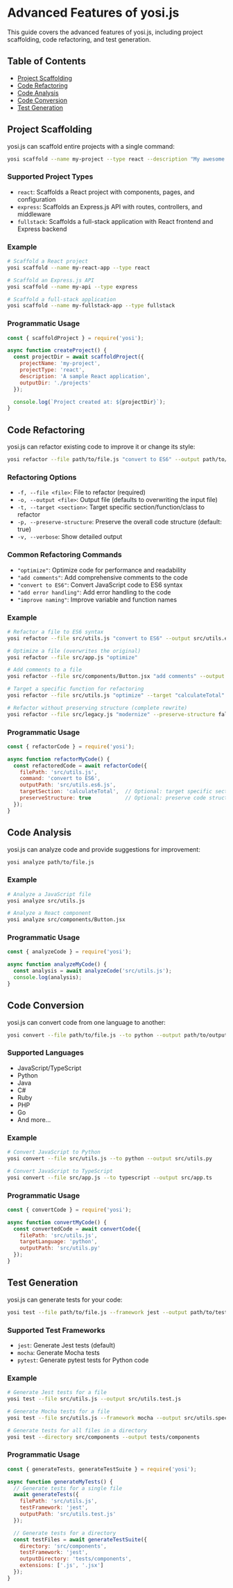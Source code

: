 # Advanced Features of yosi.js

This guide covers the advanced features of yosi.js, including project scaffolding, code refactoring, and test generation.

## Table of Contents

- [Project Scaffolding](#project-scaffolding)
- [Code Refactoring](#code-refactoring)
- [Code Analysis](#code-analysis)
- [Code Conversion](#code-conversion)
- [Test Generation](#test-generation)

## Project Scaffolding

yosi.js can scaffold entire projects with a single command:

```bash
yosi scaffold --name my-project --type react --description "My awesome project" --output ./projects
```

### Supported Project Types

- `react`: Scaffolds a React project with components, pages, and configuration
- `express`: Scaffolds an Express.js API with routes, controllers, and middleware
- `fullstack`: Scaffolds a full-stack application with React frontend and Express backend

### Example

```bash
# Scaffold a React project
yosi scaffold --name my-react-app --type react

# Scaffold an Express.js API
yosi scaffold --name my-api --type express

# Scaffold a full-stack application
yosi scaffold --name my-fullstack-app --type fullstack
```

### Programmatic Usage

```javascript
const { scaffoldProject } = require('yosi');

async function createProject() {
  const projectDir = await scaffoldProject({
    projectName: 'my-project',
    projectType: 'react',
    description: 'A sample React application',
    outputDir: './projects'
  });

  console.log(`Project created at: ${projectDir}`);
}
```

## Code Refactoring

yosi.js can refactor existing code to improve it or change its style:

```bash
yosi refactor --file path/to/file.js "convert to ES6" --output path/to/output.js
```

### Refactoring Options

- `-f, --file <file>`: File to refactor (required)
- `-o, --output <file>`: Output file (defaults to overwriting the input file)
- `-t, --target <section>`: Target specific section/function/class to refactor
- `-p, --preserve-structure`: Preserve the overall code structure (default: true)
- `-v, --verbose`: Show detailed output

### Common Refactoring Commands

- `"optimize"`: Optimize code for performance and readability
- `"add comments"`: Add comprehensive comments to the code
- `"convert to ES6"`: Convert JavaScript code to ES6 syntax
- `"add error handling"`: Add error handling to the code
- `"improve naming"`: Improve variable and function names

### Example

```bash
# Refactor a file to ES6 syntax
yosi refactor --file src/utils.js "convert to ES6" --output src/utils.es6.js

# Optimize a file (overwrites the original)
yosi refactor --file src/app.js "optimize"

# Add comments to a file
yosi refactor --file src/components/Button.jsx "add comments" --output src/components/Button.commented.jsx

# Target a specific function for refactoring
yosi refactor --file src/utils.js "optimize" --target "calculateTotal" --verbose

# Refactor without preserving structure (complete rewrite)
yosi refactor --file src/legacy.js "modernize" --preserve-structure false --output src/modern.js
```

### Programmatic Usage

```javascript
const { refactorCode } = require('yosi');

async function refactorMyCode() {
  const refactoredCode = await refactorCode({
    filePath: 'src/utils.js',
    command: 'convert to ES6',
    outputPath: 'src/utils.es6.js',
    targetSection: 'calculateTotal',  // Optional: target specific section
    preserveStructure: true           // Optional: preserve code structure
  });
}
```

## Code Analysis

yosi.js can analyze code and provide suggestions for improvement:

```bash
yosi analyze path/to/file.js
```

### Example

```bash
# Analyze a JavaScript file
yosi analyze src/utils.js

# Analyze a React component
yosi analyze src/components/Button.jsx
```

### Programmatic Usage

```javascript
const { analyzeCode } = require('yosi');

async function analyzeMyCode() {
  const analysis = await analyzeCode('src/utils.js');
  console.log(analysis);
}
```

## Code Conversion

yosi.js can convert code from one language to another:

```bash
yosi convert --file path/to/file.js --to python --output path/to/output.py
```

### Supported Languages

- JavaScript/TypeScript
- Python
- Java
- C#
- Ruby
- PHP
- Go
- And more...

### Example

```bash
# Convert JavaScript to Python
yosi convert --file src/utils.js --to python --output src/utils.py

# Convert JavaScript to TypeScript
yosi convert --file src/app.js --to typescript --output src/app.ts
```

### Programmatic Usage

```javascript
const { convertCode } = require('yosi');

async function convertMyCode() {
  const convertedCode = await convertCode({
    filePath: 'src/utils.js',
    targetLanguage: 'python',
    outputPath: 'src/utils.py'
  });
}
```

## Test Generation

yosi.js can generate tests for your code:

```bash
yosi test --file path/to/file.js --framework jest --output path/to/test.js
```

### Supported Test Frameworks

- `jest`: Generate Jest tests (default)
- `mocha`: Generate Mocha tests
- `pytest`: Generate pytest tests for Python code

### Example

```bash
# Generate Jest tests for a file
yosi test --file src/utils.js --output src/utils.test.js

# Generate Mocha tests for a file
yosi test --file src/utils.js --framework mocha --output src/utils.spec.js

# Generate tests for all files in a directory
yosi test --directory src/components --output tests/components
```

### Programmatic Usage

```javascript
const { generateTests, generateTestSuite } = require('yosi');

async function generateMyTests() {
  // Generate tests for a single file
  await generateTests({
    filePath: 'src/utils.js',
    testFramework: 'jest',
    outputPath: 'src/utils.test.js'
  });

  // Generate tests for a directory
  const testFiles = await generateTestSuite({
    directory: 'src/components',
    testFramework: 'jest',
    outputDirectory: 'tests/components',
    extensions: ['.js', '.jsx']
  });
}
```

